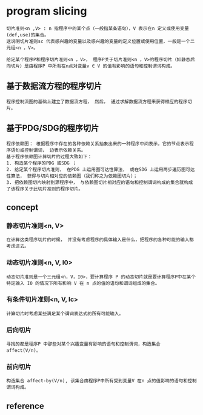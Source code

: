 # program slicing
	切片准则<n ,V> : n 指程序中的某个点（一般指某条语句），V 表示在n 定义或使用变量(def,use)的集合。
	这说明切片准则sc 代表感兴趣的变量以及感兴趣的变量的定义位置或使用位置，一般是一个二元组<n ，V>。

	给定某个程序P和程序切片准则<n ，V>， 程序P关于切片准则<n ，V>的程序切片（如静态后向切片）是由程序P 中所有在n点对变量v ∈ V 的值有影响的语句和控制谓词构成。
## 基于数据流方程的程序切片
	程序控制流图的基础上建立了数据流方程， 然后， 通过求解数据流方程来获得相应的程序切片。

## 基于PDG/SDG的程序切片
	程序依赖图： 根据程序中存在的各种依赖关系抽象出来的一种程序中间表示，它的节点表示程序语句或控制谓词， 边表示依赖关系。
	基于程序依赖图计算切片的过程大致如下：
	1. 构造某个程序的PDG 或SDG ；
	2. 给定某个程序切片准则， 在PDG 上运用图可达性算法， 或在SDG 上运用两步遍历图可达性算法， 获得与切片相对应的依赖图（我们称之为依赖图切片）；
	3. 把依赖图切片映射到源程序中， 与依赖图切片相对应的语句和控制谓词构成的集合就构成了该程序关于此切片准则的程序切片。

## concept
### 静态切片准则<n, V>
	在计算这类程序切片的时候， 并没有考虑程序的具体输入是什么，把程序的各种可能的输入都考虑进去。
### 动态切片准则<n, V, I0>
	动态切片准则是一个三元组<n，V，I0>，要计算程序 P 的动态切片就是要计算程序P中在某个特定输入 I0 的情况下所有影响 V 在 n 点的值的语句和谓词组成的集合。
### 有条件切片准则<n, V, Ic>
	计算切片时考虑某些满足某个谓词表达式的所有可能输入。
### 后向切片
	寻找的都是程序P 中那些对某个兴趣变量有影响的语句和控制谓词，构造集合 affect(V/n)。
### 前向切片
	构造集合 affect-by(V/n), 该集合由程序P中所有受到变量V 在n 点的值影响的语句和控制谓词构成。 
## reference